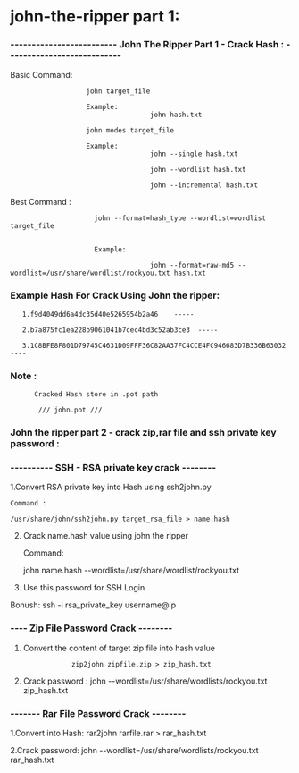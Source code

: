 # john-the-ripper part 1:




### -------------------------  John The Ripper Part 1 - Crack Hash  : ---------------------------




Basic Command:

                       john target_file
                       
                       Example: 
                                       john hash.txt

                       john modes target_file
	
                       Example:
                                       john --single hash.txt

                                       john --wordlist hash.txt
                               
                                       john --incremental hash.txt

Best Command :
                        
                         john --format=hash_type --wordlist=wordlist target_file


                         Example:
 
                                       john --format=raw-md5 --wordlist=/usr/share/wordlist/rockyou.txt hash.txt



### Example Hash For Crack Using John the ripper:

       1.f9d4049dd6a4dc35d40e5265954b2a46    -----

       2.b7a875fc1ea228b9061041b7cec4bd3c52ab3ce3  -----

       3.1C8BFE8F801D79745C4631D09FFF36C82AA37FC4CCE4FC946683D7B336B63032 ----

### Note :
          Cracked Hash store in .pot path 
        
           /// john.pot ///

      
### John the ripper part 2 - crack zip,rar file and ssh private key password :
  
  

     

### ---------- SSH - RSA private key crack  --------

1.Convert  RSA private key into Hash using ssh2john.py 
  
    Command :

    /usr/share/john/ssh2john.py target_rsa_file > name.hash

2. Crack  name.hash value using john the ripper
      
    Command:

    john name.hash --wordlist=/usr/share/wordlist/rockyou.txt

3. Use this  password for  SSH Login  

Bonush:
            ssh -i  rsa_private_key username@ip

   
### ----    Zip File Password Crack --------

1. Convert the content of  target zip file into hash value 

  
                   zip2john zipfile.zip > zip_hash.txt



2. Crack password :
                              john --wordlist=/usr/share/wordlists/rockyou.txt zip_hash.txt

   
### ------- Rar File Password Crack --------

1.Convert into Hash:
                              rar2john rarfile.rar > rar_hash.txt

2.Crack password:
                        john --wordlist=/usr/share/wordlists/rockyou.txt rar_hash.txt



